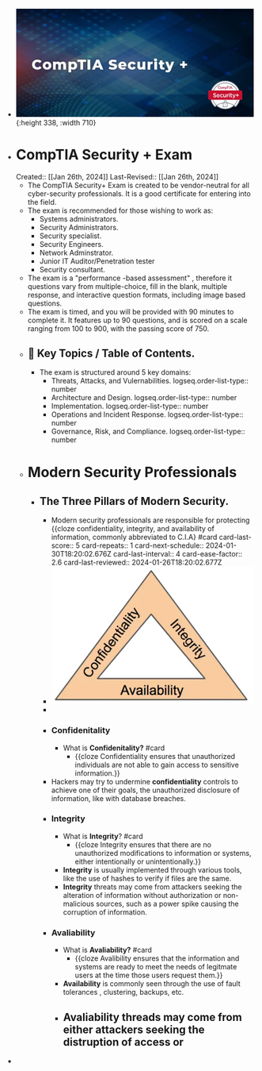 - ![image.png](../assets/image_1706291352474_0.png){:height 338, :width 710}
- # CompTIA Security + Exam
  Created:: [[Jan 26th, 2024]] 
  Last-Revised:: [[Jan 26th, 2024]]
	- The CompTIA Security+ Exam is created to be vendor-neutral for all cyber-security professionals. It is a good certificate for entering into the field.
	- The exam is recommended for those wishing to work as:
		- Systems administrators.
		- Security Administrators.
		- Security specialist.
		- Security Engineers.
		- Network Adminstrator.
		- Junior IT Auditor/Penetration tester
		- Security consultant.
	- The exam is a "performance -based assessment" , therefore it questions vary from multiple-choice, fill in the blank, multiple response, and interactive question formats, including image based questions.
	- The exam is timed, and you will be provided with 90 minutes to complete it. It features up to 90 questions, and is scored on a scale ranging from 100 to 900, with the passing score of 750.
	- ## 🧭 Key Topics / Table of Contents.
		- The exam is structured around 5 key domains:
			- Threats, Attacks, and Vulernabilities.
			  logseq.order-list-type:: number
			- Architecture and Design.
			  logseq.order-list-type:: number
			- Implementation.
			  logseq.order-list-type:: number
			- Operations and Incident Response.
			  logseq.order-list-type:: number
			- Governance, Risk, and Compliance.
			  logseq.order-list-type:: number
	- # Modern Security Professionals
		- ## The Three Pillars of Modern Security.
			- Modern security professionals are responsible for protecting {{cloze confidentiality, integrity, and availability of information, commonly abbreviated to C.I.A} #card
			  card-last-score:: 5
			  card-repeats:: 1
			  card-next-schedule:: 2024-01-30T18:20:02.676Z
			  card-last-interval:: 4
			  card-ease-factor:: 2.6
			  card-last-reviewed:: 2024-01-26T18:20:02.677Z
			- ![image.png](../assets/image_1706293364692_0.png)
			-
			- ### Confidenitality
				- What is **Confidenitality?** #card
					- {{cloze Confidentiality ensures that unauthorized individuals are not able to gain access to sensitive information.}}
			- Hackers may try to undermine **confidentiality** controls to achieve one of their goals, the unauthorized disclosure of information, like with database breaches.
			- ### Integrity
				- What is **Integrity**? #card
					- {{cloze Integrity ensures that there are no unauthorized modifications to information or systems, either intentionally or unintentionally.}}
				- **Integrity** is usually implemented through various tools, like the use of hashes to verify if files are the same.
				- **Integrity** threats may come from attackers seeking the alteration of information without authorization or non-malicious sources, such as a power spike causing the corruption of information.
			- ### Avaliability
				- What is **Avaliability?** #card
					- {{cloze Avalibility ensures that the information and systems are ready to meet the needs of legitmate users at the time those users request them.}}
				- **Availability** is commonly seen through the use of fault tolerances , clustering, backups, etc.
				- Avaliability threads may come from either attackers seeking the distruption of access or
					-
-